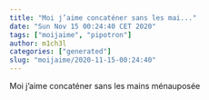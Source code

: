 ```yaml
---
title: "Moi j’aime concaténer sans les mai..."
date: "Sun Nov 15 00:24:40 CET 2020"
tags: ["moijaime", "pipotron"]
author: m1ch3l
categories: ["generated"]
slug: "moijaime/2020-11-15-00:24:40"
---
```


Moi j’aime concaténer sans les mains ménauposée
